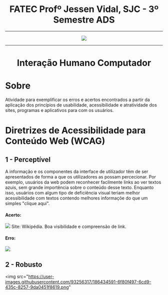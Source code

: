 # <div align=center> FATEC Profº Jessen Vidal, SJC - 3º Semestre ADS</div>
--------------------------------------------------------------------------------------------------------------------------------------------------------------------------
<div align=center> <img src = "https://user-images.githubusercontent.com/93256317/186427509-fda39462-7353-4286-9c87-4ec1eb478db9.png"> </div>

--------------------------------------------------------------------------------------------------------------------------------------------------------------------------

# <div align=center> Interação Humano Computador </div>

# Sobre
<div align=left> Atividade para exemplificar os erros e acertos encontrados a partir da aplicação dos princípios de usabilidade, acessibilidade e atratividade dos sites, programas e aplicativos para com os usuários. </div>

# Diretrizes de Acessibilidade para Conteúdo Web (WCAG)

## 1 - Perceptível

<div align=left> A informação e os componentes da interface de utilizador têm de ser apresentados de forma a que os utilizadores as possam percecionar. Por exemplo, usuários da web podem reconhecer facilmente links ao ver textos azuis, sem grande importência sobre o conteúdo desse texto. Enquanto isso, usuários com algum tipo de deficiência visual teriam melhor acessibilidade com textos contendo melhores informaçõe do que um simples "clique aqui". </div>

#### Acerto:
<div align=left> 
<img src="https://user-images.githubusercontent.com/93256317/186430929-089417f8-9692-4d24-8c99-a41bd499859b.png" > Site: Wikipédia. Boa visibilidade e compreensão de link. </div>

#### Erro:
<div align=left> 
<img src="https://user-images.githubusercontent.com/93256317/186433978-283391ed-9517-4b2b-8615-9383b21472c0.png"> </div>

## 2 - Robusto

<img src="https://user-images.githubusercontent.com/93256317/186434591-6f80f497-6cd9-435c-8257-9da0451f8619.png" </div>

